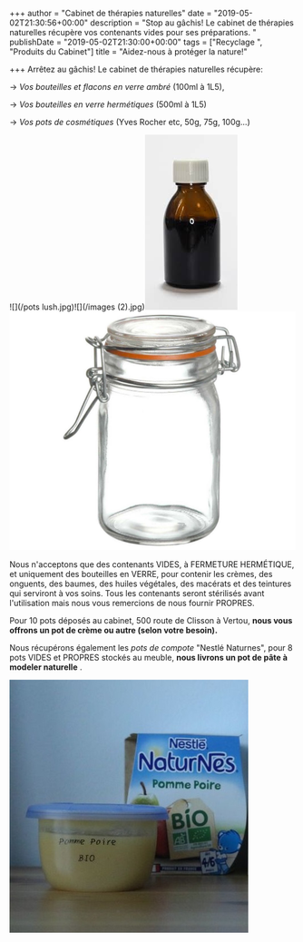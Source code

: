 +++
author = "Cabinet de thérapies naturelles"
date = "2019-05-02T21:30:56+00:00"
description = "Stop au gâchis! Le cabinet de thérapies naturelles récupère vos contenants vides pour ses préparations. "
publishDate = "2019-05-02T21:30:00+00:00"
tags = ["Recyclage ", "Produits du Cabinet"]
title = "Aidez-nous à protéger la nature!"

+++
Arrêtez au gâchis! Le cabinet de thérapies naturelles récupère:

\-> _Vos bouteilles et flacons en verre ambré_ (100ml à 1L5),

\-> _Vos bouteilles en verre hermétiques_ (500ml à 1L5)

\-> _Vos pots de cosmétiques_ (Yves Rocher etc, 50g, 75g, 100g…)

![](/pots lush.jpg)![](/images (2).jpg)![](/images.jpg)![](/bocal_pot_en_verre_herm_tique_anneau_en_silicone_ideal_yaourt_pas_cher_1000.jpg)

Nous n'acceptons que des contenants VIDES, à FERMETURE HERMÉTIQUE, et uniquement des bouteilles en VERRE, pour contenir les crèmes, des onguents, des baumes, des huiles végétales, des macérats et des teintures qui serviront à vos soins. Tous les contenants seront stérilisés avant l'utilisation mais nous vous remercions de nous fournir PROPRES.

Pour 10 pots déposés au cabinet, 500 route de Clisson à Vertou, **nous vous offrons un pot de crème ou autre (selon votre besoin).**

Nous récupérons également les _pots de compote_ "Nestlé Naturnes", pour 8 pots VIDES et PROPRES stockés au meuble, **nous livrons un pot de pâte à modeler naturelle** .

![](/ob_491864_nestle-naturnes-compotes-bio-sans-sucr.jpg)